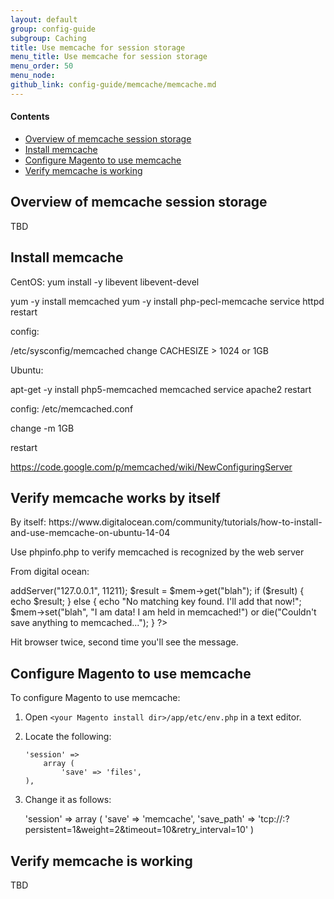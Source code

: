 ```yaml
---
layout: default
group: config-guide
subgroup: Caching
title: Use memcache for session storage
menu_title: Use memcache for session storage
menu_order: 50
menu_node: 
github_link: config-guide/memcache/memcache.md
---
```


#### Contents
*	<a href="#config-memcache-over">Overview of memcache session storage</a>
*	<a href="#config-memcache-install">Install memcache</a>
*	<a href="#config-memcache-conf">Configure Magento to use memcache</a>
*	<a href="#config-memcache-verify">Verify memcache is working</a>

<h2 id="config-memcache-over">Overview of memcache session storage</h2>
TBD
<h2 id="config-memcache-install">Install memcache</h2>
CentOS:
yum install -y libevent libevent-devel

yum -y install memcached
yum -y install php-pecl-memcache
service httpd restart

config:

/etc/sysconfig/memcached
change CACHESIZE > 1024 or 1GB

Ubuntu:

apt-get -y install php5-memcached memcached
service apache2 restart

config: /etc/memcached.conf

change -m 1GB

restart

https://code.google.com/p/memcached/wiki/NewConfiguringServer

<h2 id="config-memcache-verify-its">Verify memcache works by itself</h2>
By itself: https://www.digitalocean.com/community/tutorials/how-to-install-and-use-memcache-on-ubuntu-14-04

Use phpinfo.php to verify memcached is recognized by the web server

From digital ocean:

<?php
$mem = new Memcached();
$mem->addServer("127.0.0.1", 11211);

$result = $mem->get("blah");

if ($result) {
    echo $result;
} else {
    echo "No matching key found.  I'll add that now!";
    $mem->set("blah", "I am data!  I am held in memcached!") or die("Couldn't save anything to memcached...");
}
?>

Hit browser twice, second time you'll see the message.

<h2 id="config-memcache-conf">Configure Magento to use memcache</h2>
To configure Magento to use memcache:

1.	Open `<your Magento install dir>/app/etc/env.php` in a text editor.
2.	Locate the following:

		'session' =>
  			array (
    			'save' => 'files',
  		),

3.	Change it as follows:

       'session' =>
          array (
             'save' => 'memcache',
             'save_path' => 'tcp://<memcache ip or host>:<memcache port>?persistent=1&weight=2&timeout=10&retry_interval=10'
       )



<h2 id="config-memcache-verify">Verify memcache is working</h2>



TBD